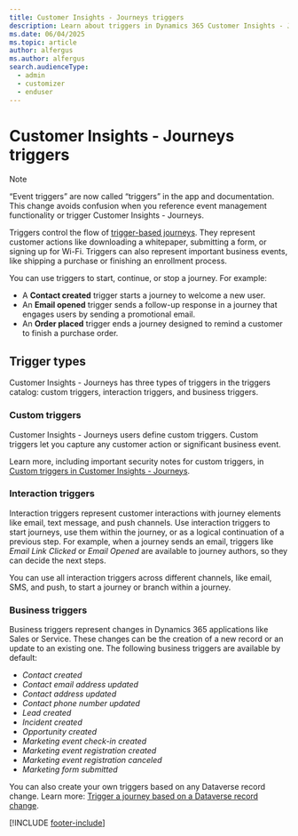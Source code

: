 ```yaml
---
title: Customer Insights - Journeys triggers 
description: Learn about triggers in Dynamics 365 Customer Insights - Journeys.
ms.date: 06/04/2025
ms.topic: article
author: alfergus
ms.author: alfergus
search.audienceType: 
  - admin
  - customizer
  - enduser
---
```


# Customer Insights - Journeys triggers

> [!Note]
> “Event triggers” are now called “triggers” in the app and documentation. This change avoids confusion when you reference event management functionality or trigger Customer Insights - Journeys.

Triggers control the flow of [trigger-based journeys](real-time-marketing-trigger-based-journey.md). They represent customer actions like downloading a whitepaper, submitting a form, or signing up for Wi-Fi. Triggers can also represent important business events, like shipping a purchase or finishing an enrollment process.

You can use triggers to start, continue, or stop a journey. For example:

- A **Contact created** trigger starts a journey to welcome a new user.
- An **Email opened** trigger sends a follow-up response in a journey that engages users by sending a promotional email.
- An **Order placed** trigger ends a journey designed to remind a customer to finish a purchase order.

## Trigger types

Customer Insights - Journeys has three types of triggers in the triggers catalog: custom triggers, interaction triggers, and business triggers.

### Custom triggers

Customer Insights - Journeys users define custom triggers. Custom triggers let you capture any customer action or significant business event.

Learn more, including important security notes for custom triggers, in [Custom triggers in Customer Insights - Journeys](real-time-marketing-custom-triggers.md).

### Interaction triggers

Interaction triggers represent customer interactions with journey elements like email, text message, and push channels. Use interaction triggers to start journeys, use them within the journey, or as a logical continuation of a previous step. For example, when a journey sends an email, triggers like *Email Link Clicked* or *Email Opened* are available to journey authors, so they can decide the next steps.

You can use all interaction triggers across different channels, like email, SMS, and push, to start a journey or branch within a journey.

### Business triggers

Business triggers represent changes in Dynamics 365 applications like Sales or Service. These changes can be the creation of a new record or an update to an existing one. The following business triggers are available by default:

- *Contact created*
- *Contact email address updated*
- *Contact address updated*
- *Contact phone number updated*
- *Lead created*
- *Incident created*
- *Opportunity created*
- *Marketing event check-in created*
- *Marketing event registration created*
- *Marketing event registration canceled*
- *Marketing form submitted*

You can also create your own triggers based on any Dataverse record change. Learn more: [Trigger a journey based on a Dataverse record change](real-time-marketing-dataverse-trigger.md).

[!INCLUDE [footer-include](./includes/footer-banner.md)]
